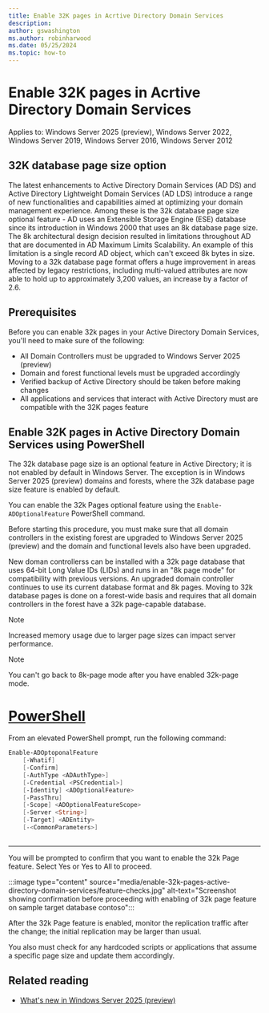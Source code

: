 ```yaml
---
title: Enable 32K pages in Acrtive Directory Domain Services
description: 
author: gswashington
ms.author: robinharwood
ms.date: 05/25/2024
ms.topic: how-to
---
```


# Enable 32K pages in Acrtive Directory Domain Services

Applies to: Windows Server 2025 (preview), Windows Server 2022, Windows Server 2019, Windows Server 2016, Windows Server 2012

## 32K database page size option

The latest enhancements to Active Directory Domain Services (AD DS) and Active Directory Lightweight Domain Services (AD LDS) introduce a range of new functionalities and capabilities aimed at optimizing your domain management experience. Among these is the 32k database page size optional feature - AD uses an Extensible Storage Engine (ESE) database since its introduction in Windows 2000 that uses an 8k database page size. The 8k architectural design decision resulted in limitations throughout AD that are documented in AD Maximum Limits Scalability. An example of this limitation is a single record AD object, which can't exceed 8k bytes in size. Moving to a 32k database page format offers a huge improvement in areas affected by legacy restrictions, including multi-valued attributes are now able to hold up to approximately 3,200 values, an increase by a factor of 2.6.

## Prerequisites

Before you can enable 32k pages in your Active Directory Domain Services, you'll need to make sure of the following:

- All Domain Controllers must be upgraded to Windows Server 2025 (preview)
- Domain and forest functional levels must be upgraded accordingly
- Verified backup of Active Directory should be taken before making changes
- All applications and services that interact with Active Directory must are compatible with the 32K pages feature

## Enable 32K pages in Active Directory Domain Services using PowerShell

The 32k database page size is an optional feature in Active Directory; it is not enabled by default in Windows Server. The exception is in Windows Server 2025 (preview) domains and forests, where the 32k database page size feature is enabled by default.

You can enable the 32k Pages optional feature using the `Enable-ADOptionalFeature` PowerShell command. 

Before starting this procedure, you must make sure that all domain controllers in the existing forest are upgraded to Windows Server 2025 (preview) and the domain and functional levels also have been upgraded.

New doman controllerss can be installed with a 32k page database that uses 64-bit Long Value IDs (LIDs) and runs in an "8k page mode" for compatibility with previous versions. An upgraded domain controller continues to use its current database format and 8k pages. Moving to 32k database pages is done on a forest-wide basis and requires that all domain controllers in the forest have a 32k page-capable database.

> [!NOTE]
> Increased memory usage due to larger page sizes can impact server performance.

> [!NOTE]
> You can't go back to 8k-page mode after you have enabled 32k-page mode.

# [PowerShell](#tab/powershell)

From an elevated PowerShell prompt, run the following command:

```powershell
Enable-ADOptoponalFeature
    [-Whatif]
    [-Confirm]   
    [-AuthType <ADAuthType>]
    [-Credential <PSCredential>]
    [-Identity] <ADOptionalFeature>
    [-PassThru]
    [-Scope] <ADOptionalFeatureScope>
    [-Server <String>]
    [-Target] <ADEntity>
    [-<CommonParameters>]
    
```

---

You will be prompted to confirm that you want to enable the 32k Page feature. Select Yes or Yes to All to proceed.

:::image type="content" source="media/enable-32k-pages-active-directory-domain-services/feature-checks.jpg" alt-text="Screenshot showing confirmation before proceeding with enabling of 32k page feature on sample target database contoso":::

After the 32k Page feature is enabled, monitor the replication traffic after the change; the initial replication may be larger than usual.

You also must check for any hardcoded scripts or applications that assume a specific page size and update them accordingly.

## Related reading

- [What's new in Windows Server 2025 (preview)](https://learn.microsoft.com/windows-server/get-started/whats-new-windows-server-2025#active-directory-domain-services)